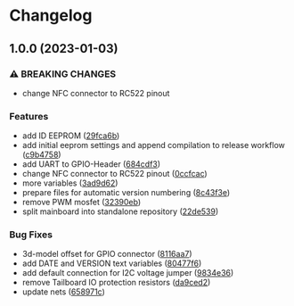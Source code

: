 # Changelog

## 1.0.0 (2023-01-03)


### ⚠ BREAKING CHANGES

* change NFC connector to RC522 pinout

### Features

* add ID EEPROM ([29fca6b](https://github.com/bloop-box/bloop-box-mainboard/commit/29fca6b0ee6d14b70e27916b70edbddad3c6b2fc))
* add initial eeprom settings and append compilation to release workflow ([c9b4758](https://github.com/bloop-box/bloop-box-mainboard/commit/c9b4758c047ae3c0cc543bdbb0cada0100bebeb2))
* add UART to GPIO-Header ([684cdf3](https://github.com/bloop-box/bloop-box-mainboard/commit/684cdf39494faccde475f5c53999123cf644028c))
* change NFC connector to RC522 pinout ([0ccfcac](https://github.com/bloop-box/bloop-box-mainboard/commit/0ccfcacc2717ffdd54632eade2880b5d04bda1c4))
* more variables ([3ad9d62](https://github.com/bloop-box/bloop-box-mainboard/commit/3ad9d622208fb648b1df063b767c59333f17f956))
* prepare files for automatic version numbering ([8c43f3e](https://github.com/bloop-box/bloop-box-mainboard/commit/8c43f3e3125d3cbd04fc097754fc8e28eb9c87ee))
* remove PWM mosfet ([32390eb](https://github.com/bloop-box/bloop-box-mainboard/commit/32390ebd910076f0735f4e2b29f7aa077e36a9bd))
* split mainboard into standalone repository ([22de539](https://github.com/bloop-box/bloop-box-mainboard/commit/22de539663db7e1ce86aedc6387e2e9298a7a61c))


### Bug Fixes

* 3d-model offset for GPIO connector ([8116aa7](https://github.com/bloop-box/bloop-box-mainboard/commit/8116aa759b54e4d8e2731584663043586e68517e))
* add DATE and VERSION text variables ([80477f6](https://github.com/bloop-box/bloop-box-mainboard/commit/80477f68498f7e7a7a6d753b993b55e98668b47b))
* add default connection for I2C voltage jumper ([9834e36](https://github.com/bloop-box/bloop-box-mainboard/commit/9834e3640ebfb245844be0672dab51fcbe79d453))
* remove Tailboard IO protection resistors ([da9ced2](https://github.com/bloop-box/bloop-box-mainboard/commit/da9ced2ef8a0e79e47c1458d0525a38b68af17bd))
* update nets ([658971c](https://github.com/bloop-box/bloop-box-mainboard/commit/658971c0fbd4f4be307cef0f45213d0d53321734))
